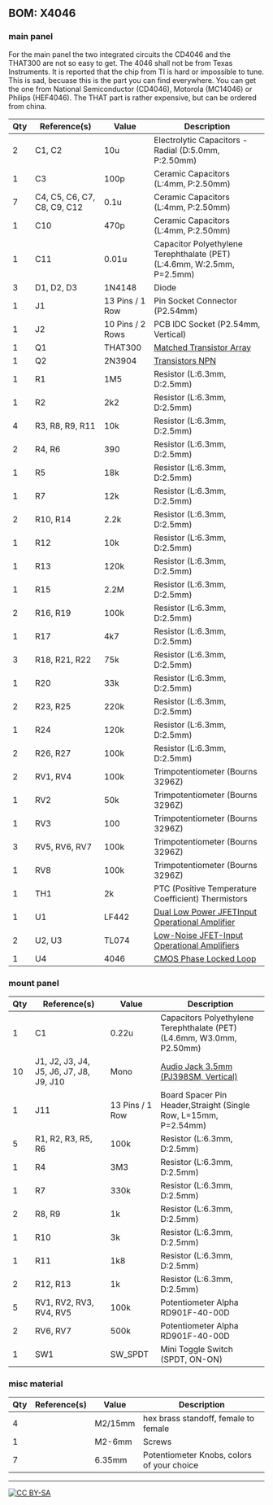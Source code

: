 ## BOM: X4046

### main panel

For the main panel the two integrated circuits the CD4046 and the THAT300 are not so easy to get. The 4046 shall not be from Texas Instruments. It is reported that the chip from TI is hard or impossible to tune. This is sad, becuase this is the part you can find everywhere. You can get the one from National Semiconductor (CD4046), Motorola (MC14046) or Philips (HEF4046). The THAT part is rather expensive, but can be ordered from china. 


| Qty | Reference(s)                  | Value              | Description                                                                                                     | 
|-----|-------------------------------|--------------------|---------------------------------------------------------------------------------------------------------------| 
| 2   | C1, C2                      | 10u                | Electrolytic Capacitors - Radial (D:5.0mm, P:2.50mm)                                                        | 
| 1   | C3                            | 100p               | Ceramic Capacitors (L:4mm, P:2.50mm)                                                                        | 
| 7   | C4, C5, C6, C7, C8, C9, C12 | 0.1u               | Ceramic Capacitors (L:4mm, P:2.50mm)                                                                        | 
| 1   | C10                           | 470p               | Ceramic Capacitors (L:4mm, P:2.50mm)                                                                        | 
| 1   | C11                           | 0.01u              | Capacitor Polyethylene Terephthalate (PET) (L:4.6mm, W:2.5mm, P=2.5mm)                                      | 
| 3   | D1, D2, D3                  | 1N4148             | Diode                                                                                                         | 
| 1   | J1                            | 13 Pins / 1 Row    | Pin Socket Connector (P2.54mm)                                                                                | 
| 1   | J2                            | 10 Pins / 2 Rows   | PCB IDC Socket (P2.54mm, Vertical)                                                                          | 
| 1   | Q1                            | THAT300            | [Matched Transistor Array](https://spielhuus.github.io/elektrophon/datasheet/THAT_300-Series_Datasheet.pdf)   | 
| 1   | Q2                            | 2N3904             | [Transistors NPN](https://spielhuus.github.io/elektrophon/datasheet/2N3903.pdf)                               | 
| 1   | R1                            | 1M5                | Resistor (L:6.3mm, D:2.5mm)                                                                                 | 
| 1   | R2                            | 2k2                | Resistor (L:6.3mm, D:2.5mm)                                                                                 | 
| 4   | R3, R8, R9, R11             | 10k                | Resistor (L:6.3mm, D:2.5mm)                                                                                 | 
| 2   | R4, R6                      | 390                | Resistor (L:6.3mm, D:2.5mm)                                                                                 | 
| 1   | R5                            | 18k                | Resistor (L:6.3mm, D:2.5mm)                                                                                 | 
| 1   | R7                            | 12k                | Resistor (L:6.3mm, D:2.5mm)                                                                                 | 
| 2   | R10, R14                    | 2.2k               | Resistor (L:6.3mm, D:2.5mm)                                                                                 | 
| 1   | R12                           | 10k                | Resistor (L:6.3mm, D:2.5mm)                                                                                 | 
| 1   | R13                           | 120k               | Resistor (L:6.3mm, D:2.5mm)                                                                                 | 
| 1   | R15                           | 2.2M               | Resistor (L:6.3mm, D:2.5mm)                                                                                 | 
| 2   | R16, R19                    | 100k               | Resistor (L:6.3mm, D:2.5mm)                                                                                 | 
| 1   | R17                           | 4k7                | Resistor (L:6.3mm, D:2.5mm)                                                                                 | 
| 3   | R18, R21, R22               | 75k                | Resistor (L:6.3mm, D:2.5mm)                                                                                 | 
| 1   | R20                           | 33k                | Resistor (L:6.3mm, D:2.5mm)                                                                                 | 
| 2   | R23, R25                    | 220k               | Resistor (L:6.3mm, D:2.5mm)                                                                                 | 
| 1   | R24                           | 120k               | Resistor (L:6.3mm, D:2.5mm)                                                                                 | 
| 2   | R26, R27                    | 100k               | Resistor (L:6.3mm, D:2.5mm)                                                                                 | 
| 2   | RV1, RV4                    | 100k               | Trimpotentiometer (Bourns 3296Z)                                                                              | 
| 1   | RV2                           | 50k                | Trimpotentiometer (Bourns 3296Z)                                                                              | 
| 1   | RV3                           | 100                | Trimpotentiometer (Bourns 3296Z)                                                                              | 
| 3   | RV5, RV6, RV7               | 100k               | Trimpotentiometer (Bourns 3296Z)                                                                              | 
| 1   | RV8                           | 100k             | Trimpotentiometer (Bourns 3296Z)                                                                              | 
| 1   | TH1                           | 2k | PTC (Positive Temperature Coefficient) Thermistors                                                            | 
| 1   | U1                            | LF442              | [Dual Low Power JFETInput Operational Amplifier](https://spielhuus.github.io/elektrophon/datasheet/LF442.pdf) | 
| 2   | U2, U3                      | TL074              | [Low-Noise JFET-Input Operational Amplifiers](https://spielhuus.github.io/elektrophon/datasheet/TL07xx.pdf)   | 
| 1   | U4                            | 4046               | [CMOS Phase Locked Loop](https://spielhuus.github.io/elektrophon/datasheet/cd4046b.pdf)                       | 

### mount panel                                            

| Qty | Reference(s)                              | Value           | Description                                                             | 
|-----|-------------------------------------------|-----------------|-------------------------------------------------------------------------| 
| 1   | C1                                        | 0.22u           | Capacitors Polyethylene Terephthalate (PET) (L4.6mm, W3.0mm, P2.50mm) | 
| 10  | J1, J2, J3, J4, J5, J6, J7, J8, J9, J10 | Mono            | [Audio Jack 3.5mm (PJ398SM, Vertical)](https://www.thonk.co.uk/shop/3-5mm-jacks/)                                  | 
| 1   | J11                                       | 13 Pins / 1 Row | Board Spacer Pin Header,Straight (Single Row, L=15mm, P=2.54mm)       | 
| 5   | R1, R2, R3, R5, R6                      | 100k            | Resistor (L:6.3mm, D:2.5mm)                                           | 
| 1   | R4                                        | 3M3             | Resistor (L:6.3mm, D:2.5mm)                                           | 
| 1   | R7                                        | 330k            | Resistor (L:6.3mm, D:2.5mm)                                           | 
| 2   | R8, R9                                  | 1k              | Resistor (L:6.3mm, D:2.5mm)                                           | 
| 1   | R10                                       | 3k              | Resistor (L:6.3mm, D:2.5mm)                                           | 
| 1   | R11                                       | 1k8             | Resistor (L:6.3mm, D:2.5mm)                                           | 
| 2   | R12, R13                                | 1k              | Resistor (L:6.3mm, D:2.5mm)                                           | 
| 5   | RV1, RV2, RV3, RV4, RV5                 | 100k            | Potentiometer Alpha RD901F-40-00D                                       | 
| 2   | RV6, RV7                                | 500k            | Potentiometer Alpha RD901F-40-00D                                       | 
| 1   | SW1                                       | SW_SPDT         | Mini Toggle Switch (SPDT, ON-ON)                                      | 


### misc material

| Qty | Reference(s)             | Value              | Description | 
|-----|--------------------------|--------------------|-------------|
| 4   |                         | M2/15mm             | hex brass standoff, female to female | 
| 1   |                        | M2-6mm               | Screws   |
| 7   |                        | 6.35mm              | Potentiometer Knobs, colors of your choice   |

---
[![CC BY-SA](https://licensebuttons.net/l/by-sa/3.0/88x31.png)](https://creativecommons.org/licenses/by-sa/4.0/)


